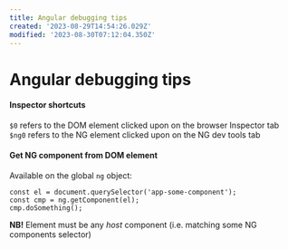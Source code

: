 ```yaml
---
title: Angular debugging tips
created: '2023-08-29T14:54:26.029Z'
modified: '2023-08-30T07:12:04.350Z'
---
```


# Angular debugging tips

#### Inspector shortcuts

`$0` refers to the DOM element clicked upon on the browser Inspector tab
`$ng0` refers to the NG element clicked upon on the NG dev tools tab

#### Get NG component from DOM element

Available on the global `ng` object:

```
const el = document.querySelector('app-some-component');
const cmp = ng.getComponent(el);
cmp.doSomething();
```

**NB!** Element must be any _host_ component (i.e. matching some NG components selector)
